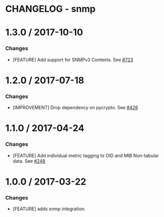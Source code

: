 # CHANGELOG - snmp

1.3.0 / 2017-10-10
==================

### Changes

* [FEATURE] Add support for SNMPv3 Contexts. See [#723][]

1.2.0 / 2017-07-18
==================

### Changes

* [IMPROVEMENT] Drop dependency on pycrypto. See [#426][]

1.1.0 / 2017-04-24
==================

### Changes

* [FEATURE] Add individual metric tagging to OID and MIB Non-tabular data. See [#248][]

1.0.0 / 2017-03-22
==================

### Changes

* [FEATURE] adds snmp integration.

[#248]: https://github.com/DataDog/integrations-core/issues/248
[#426]: https://github.com/DataDog/integrations-core/issues/426
[#723]: https://github.com/DataDog/integrations-core/issues/723

[#248]: https://github.com/DataDog/integrations-core/issues/248
[#426]: https://github.com/DataDog/integrations-core/issues/426
[#723]: https://github.com/DataDog/integrations-core/issues/723
